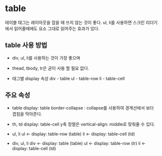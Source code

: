 # table

테이블 태그는 레이아웃을 잡을 때 쓰지 않는 것이 좋다.
ul, li를 사용하면 스크린 리더기에서 읽어줄때에도 요소 그대로 읽어주는 효과가 있다.

## table 사용 방법

- div, ul, li를 사용하는 것이 가장 좋으며

- thead, tbody, tr은 굳이 사용 할 필요 없다.

- 태그별 display 속성
  div - table
  ul - table-row
  li - table-cell

## 주요 속성

- table
  display: table
  border-collapse : collapse를 사용하여 경계선에서 보더 겹침을 막아준다.

- th, td
  display: table-cell
  y축 정렬은 vertical-align: middle로 맞춰줄 수 있다.

- ul, li
  ul <- display: table-row (table)
  li <- display: table-cell (td)

- div, ul, li
  div <- display: table (table)
  ul <- display: table-row (tr)
  li <- display: table-cell (td)
